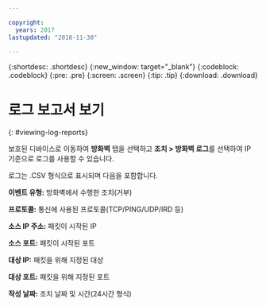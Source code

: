 ```yaml
---

copyright:
  years: 2017
lastupdated: "2018-11-30"

---
```


{:shortdesc: .shortdesc}
{:new_window: target="_blank"}
{:codeblock: .codeblock}
{:pre: .pre}
{:screen: .screen}
{:tip: .tip}
{:download: .download}

# 로그 보고서 보기
{: #viewing-log-reports}

보호된 디바이스로 이동하여 **방화벽** 탭을 선택하고 **조치 > 방화벽 로그**를 선택하여 IP 기준으로 로그를 사용할 수 있습니다. 

로그는 .CSV 형식으로 표시되며 다음을 포함합니다.

**이벤트 유형:** 방화벽에서 수행한 조치(거부)

**프로토콜:** 통신에 사용된 프로토콜(TCP/PING/UDP/IRD 등)

**소스 IP 주소:** 패킷이 시작된 IP

**소스 포트:** 패킷이 시작된 포트

**대상 IP:** 패킷을 위해 지정된 대상

**대상 포트:** 패킷을 위해 지정된 포트

**작성 날짜:** 조치 날짜 및 시간(24시간 형식)
